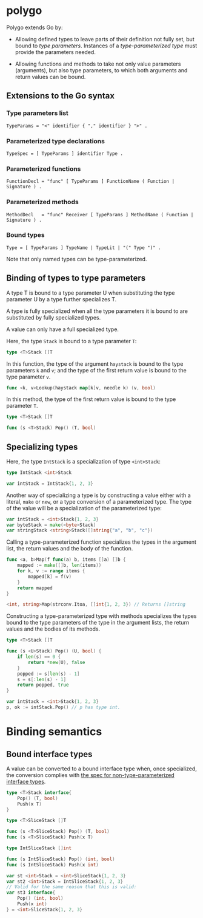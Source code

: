 # polygo

Polygo extends Go by:

* Allowing defined types to leave parts of their definition not fully set, but bound to _type parameters_. Instances of a _type-parameterized type_ must provide the parameters needed.

* Allowing functions and methods to take not only value parameters (arguments), but also type parameters, to which both arguments and return values can be bound.

## Extensions to the Go syntax

### Type parameters list

	TypeParams = "<" identifier { "," identifier } ">" .

### Parameterized type declarations

	TypeSpec = [ TypeParams ] identifier Type .

### Parameterized functions

	FunctionDecl = "func" [ TypeParams ] FunctionName ( Function | Signature ) .

### Parameterized methods
	MethodDecl   = "func" Receiver [ TypeParams ] MethodName ( Function | Signature ) .

### Bound types

	Type = [ TypeParams ] TypeName | TypeLit | "(" Type ")" .

Note that only named types can be type-parameterized.

## Binding of types to type parameters

A type T is bound to a type parameter U when substituting the type parameter U by a type further specializes T.

A type is fully specialized when all the type parameters it is bound to are substituted by fully specialized types.

A value can only have a full specialized type.

Here, the type `Stack` is bound to a type parameter `T`:

```go
type <T>Stack []T
```

In this function, the type of the argument `haystack` is bound to the type parameters `k` and `v`; and the type of the first return value is bound to the type parameter `v`.

```go
func <k, v>Lookup(haystack map[k]v, needle k) (v, bool)
```

In this method, the type of the first return value is bound to the type parameter `T`.

```go
type <T>Stack []T

func (s <T>Stack) Pop() (T, bool)
```

## Specializing types

Here, the type `IntStack` is a specialization of type `<int>Stack`:

```go
type IntStack <int>Stack

var intStack = IntStack{1, 2, 3}
```

Another way of specializing a type is by constructing a value either with a literal, `make` or `new`, or a type conversion of a parameterized type. The type of the value will be a specialization of the parameterized type:

```go
var intStack = <int>Stack{1, 2, 3}
var byteStack = make(<byte>Stack)
var stringStack <string>Stack([]string{"a", "b", "c"})
```

Calling a type-parameterized function specializes the types in the argument list, the return values and the body of the function.

```go
func <a, b>Map(f func(a) b, items []a) []b {
	mapped := make([]b, len(items))
	for k, v := range items {
		mapped[k] = f(v)
	}
	return mapped
}

<int, string>Map(strconv.Itoa, []int{1, 2, 3}) // Returns []string
```

Constructing a type-parameterized type with methods specializes the types bound to the type parameters of the type in the argument lists, the return values and the bodies of its methods.

```go
type <T>Stack []T

func (s <U>Stack) Pop() (U, bool) {
	if len(s) == 0 {
		return *new(U), false
	}
	popped := s[len(s) - 1]
	s = s[:len(s) - 1]
	return popped, true
}

var intStack = <int>Stack{1, 2, 3}
p, ok := intStack.Pop() // p has type int.
```

# Binding semantics

## Bound interface types

A value can be converted to a bound interface type when, once specialized, the conversion complies with [the spec for non-type-parameterized interface types](http://golang.org/ref/spec#Interface_types).

```go
type <T>Stack interface{
	Pop() (T, bool)
	Push(x T)
}

type <T>SliceStack []T

func (s <T>SliceStack) Pop() (T, bool)
func (s <T>SliceStack) Push(x T)

type IntSliceStack []int

func (s IntSliceStack) Pop() (int, bool)
func (s IntSliceStack) Push(x int)

var st <int>Stack = <int>SliceStack{1, 2, 3}
var st2 <int>Stack = IntSliceStack{1, 2, 3}
// Valid for the same reason that this is valid:
var st3 interface{
	Pop() (int, bool)
	Push(x int)
} = <int>SliceStack{1, 2, 3}
```

